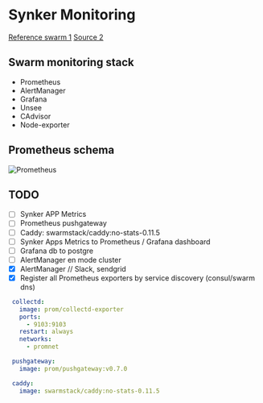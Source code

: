 # Synker Monitoring

[Reference swarm 1](https://github.com/swarmstack/swarmstack/blob/master/docker-compose.yml)
[Source 2](https://github.com/stefanprodan/swarmprom)

## Swarm monitoring stack

- Prometheus
- AlertManager
- Grafana
- Unsee
- CAdvisor
- Node-exporter

## Prometheus schema

![Prometheus](https://blog.octo.com/wp-content/uploads/2017/03/prom-archi.png 'Prometheus schema')

## TODO

- [ ] Synker APP Metrics
- [ ] Prometheus pushgateway
- [ ] Caddy: swarmstack/caddy:no-stats-0.11.5
- [ ] Synker Apps Metrics to Prometheus / Grafana dashboard
- [ ] Grafana db to postgre
- [ ] AlertManager en mode cluster
- [x] AlertManager // Slack, sendgrid
- [x] Register all Prometheus exporters by service discovery (consul/swarm dns)

```yaml
 collectd:
   image: prom/collectd-exporter
   ports:
     - 9103:9103
   restart: always
   networks:
     - promnet

 pushgateway:
   image: prom/pushgateway:v0.7.0

 caddy:
   image: swarmstack/caddy:no-stats-0.11.5
```